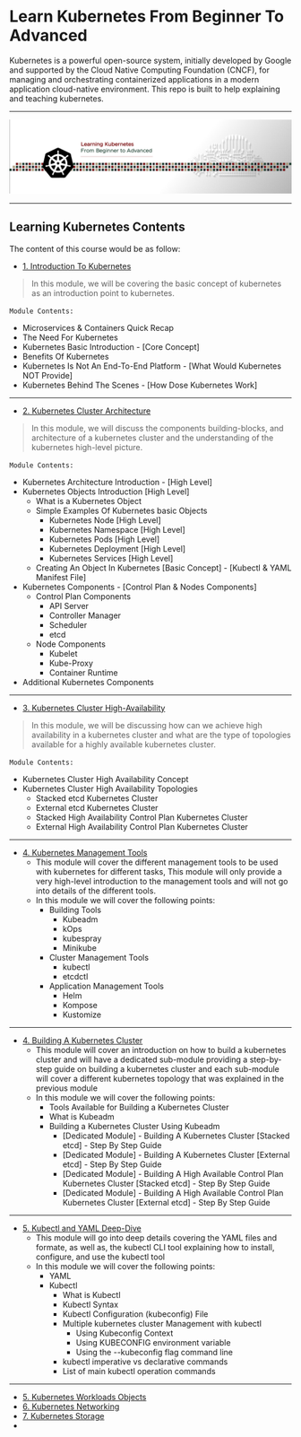 # Learn Kubernetes From Beginner To Advanced


Kubernetes is a powerful open-source system, initially developed by Google and supported by the Cloud Native Computing Foundation (CNCF), for managing and orchestrating containerized applications in a modern application cloud-native environment. This repo is built to help explaining and teaching kubernetes. 

---

<p align="center">
    <img src="images/IntroPic.png">
</p>

---


## Learning Kubernetes Contents

The content of this course would be as follow:

- [1. Introduction To Kubernetes]()

> In this module, we will be covering the basic concept of kubernetes as an introduction point to kubernetes.

`Module Contents:`

  - Microservices & Containers Quick Recap
  - The Need For Kubernetes
  - Kubernetes Basic Introduction - [Core Concept]
  - Benefits Of Kubernetes
  - Kubernetes Is Not An End-To-End Platform - [What Would Kubernetes NOT Provide]
  - Kubernetes Behind The Scenes - [How Dose Kubernetes Work]

---

- [2. Kubernetes Cluster Architecture]()

> In this module, we will discuss the components building-blocks, and architecture of a kubernetes cluster and the understanding of the kubernetes high-level picture.

`Module Contents:`

  - Kubernetes Architecture Introduction - [High Level]
  - Kubernetes Objects Introduction [High Level]
    - What is a Kubernetes Object
    - Simple Examples Of Kubernetes basic Objects
      - Kubernetes Node [High Level]
      - Kubernetes Namespace [High Level]
      - Kubernetes Pods [High Level]
      - Kubernetes Deployment [High Level]
      - Kubernetes Services [High Level]
    - Creating An Object In Kubernetes [Basic Concept] - [Kubectl & YAML Manifest File]
  - Kubernetes Components - [Control Plan & Nodes Components]
    - Control Plan Components
      - API Server
      - Controller Manager
      - Scheduler
      - etcd
    - Node Components
      - Kubelet
      - Kube-Proxy
      - Container Runtime
  - Additional Kubernetes Components

---

- [3. Kubernetes Cluster High-Availability]()

> In this module, we will be discussing how can we achieve high availability in a kubernetes cluster and what are the type of topologies available for a highly available kubernetes cluster.

`Module Contents:`

  - Kubernetes Cluster High Availability Concept
  - Kubernetes Cluster High Availability Topologies
    - Stacked etcd Kubernetes Cluster
    - External etcd Kubernetes Cluster
    - Stacked High Availability Control Plan Kubernetes Cluster
    - External High Availability Control Plan Kubernetes Cluster

---

- [4. Kubernetes Management Tools]()
  - This module will cover the different management tools to be used with kubernetes for different tasks, This module will only provide a very high-level introduction to the management tools and will not go into details of the different tools.
  - In this module we will cover the following points:
    - Building Tools
      - Kubeadm
      - kOps
      - kubespray
      - Minikube
    - Cluster Management Tools
      - kubectl
      - etcdctl
    - Application Management Tools
      - Helm
      - Kompose
      - Kustomize

---

- [4. Building A Kubernetes Cluster]()
  - This module will cover an introduction on how to build a kubernetes cluster and will have a dedicated sub-module providing a step-by-step guide on building a kubernetes cluster and each sub-module will cover a different kubernetes topology that was explained in the previous module
  - In this module we will cover the following points:
    - Tools Available for Building a Kubernetes Cluster
    - What is Kubeadm
    - Building a Kubernetes Cluster Using Kubeadm 
      - [Dedicated Module] - Building A Kubernetes Cluster [Stacked etcd] - Step By Step Guide
      - [Dedicated Module] - Building A Kubernetes Cluster [External etcd] - Step By Step Guide
      - [Dedicated Module] - Building A High Available Control Plan Kubernetes Cluster [Stacked etcd] - Step By Step Guide
      - [Dedicated Module] - Building A High Available Control Plan Kubernetes Cluster [External etcd] - Step By Step Guide

---

- [5. Kubectl and YAML Deep-Dive]()
  - This module will go into deep details covering the YAML files and formate, as well as, the kubectl CLI tool explaining how to install, configure, and use the kubectl tool
  - In this module we will cover the following points:
    - YAML
    - Kubectl
      - What is Kubectl
      - Kubectl Syntax
      - Kubectl Configuration (kubeconfig) File
      - Multiple kubernetes cluster Management with kubectl
        - Using Kubeconfig Context
        - Using KUBECONFIG environment variable
        - Using the --kubeconfig flag command line
      - kubectl imperative vs declarative commands
      - List of main kubectl operation commands

---

- [5. Kubernetes Workloads Objects]()
- [6. Kubernetes Networking]()
- [7. Kubernetes Storage]()
- 